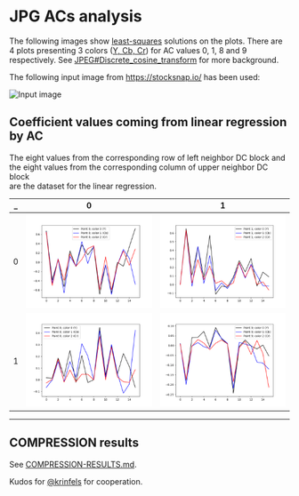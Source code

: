 # JPG ACs analysis

The following images show [least-squares](https://en.wikipedia.org/wiki/Least_squares) solutions on the plots. 
There are 4 plots presenting 3 colors ([Y, Cb, Cr](https://en.wikipedia.org/wiki/YCbCr)) for AC values 0, 1, 8 and 9 respectively.
See [JPEG#Discrete_cosine_transform](https://en.wikipedia.org/wiki/JPEG#Discrete_cosine_transform) for more background.

The following input image from https://stocksnap.io/ has been used:

![Input image](StockSnap_7QH4K6AESO.jpg)

## Coefficient values coming from linear regression by AC 

The eight values from the corresponding row of left neighbor DC block
and the eight values from the corresponding column of upper neighbor DC block  
are the dataset for the linear regression.

 _ | 0 | 1
---|---|---
 0 | ![Image "ac0_chart.png", AC 0](imgs/ac0_chart.png) | ![Image "ac1_chart.png", AC 1](imgs/ac1_chart.png)
 1 | ![Image "ac8_chart.png", AC 8](imgs/ac8_chart.png) | ![Image "ac9_chart.png", AC 9](imgs/ac9_chart.png)

---

## COMPRESSION results 

See [COMPRESSION-RESULTS.md](COMPRESSION-RESULTS.md).

Kudos for [@krinfels](https://github.com/krinfels) for cooperation.
